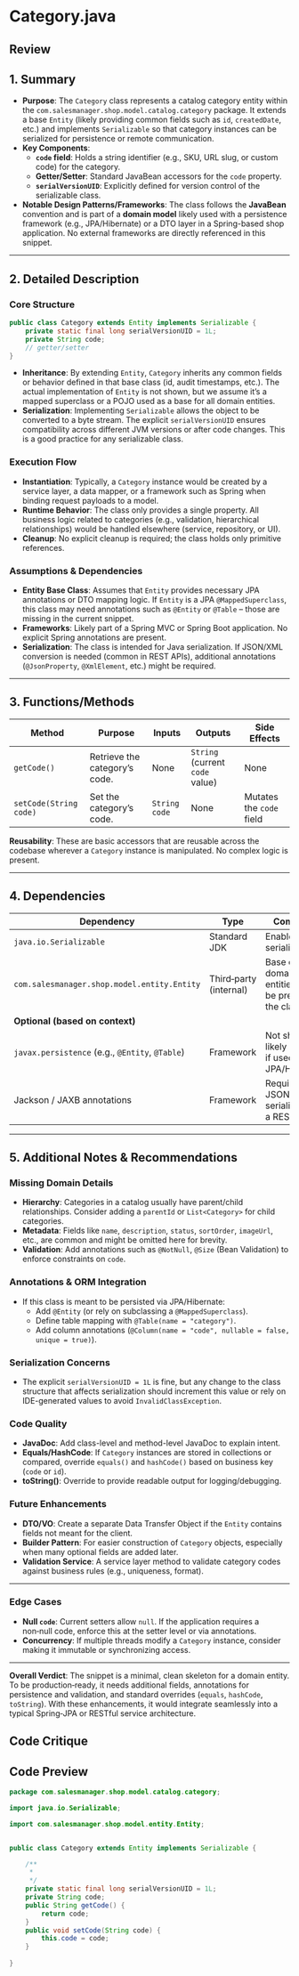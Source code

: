 # Category.java

## Review

## 1. Summary
- **Purpose**: The `Category` class represents a catalog category entity within the `com.salesmanager.shop.model.catalog.category` package. It extends a base `Entity` (likely providing common fields such as `id`, `createdDate`, etc.) and implements `Serializable` so that category instances can be serialized for persistence or remote communication.
- **Key Components**:
  - **`code` field**: Holds a string identifier (e.g., SKU, URL slug, or custom code) for the category.
  - **Getter/Setter**: Standard JavaBean accessors for the `code` property.
  - **`serialVersionUID`**: Explicitly defined for version control of the serializable class.
- **Notable Design Patterns/Frameworks**: The class follows the **JavaBean** convention and is part of a **domain model** likely used with a persistence framework (e.g., JPA/Hibernate) or a DTO layer in a Spring-based shop application. No external frameworks are directly referenced in this snippet.

---

## 2. Detailed Description
### Core Structure
```java
public class Category extends Entity implements Serializable {
    private static final long serialVersionUID = 1L;
    private String code;
    // getter/setter
}
```
- **Inheritance**: By extending `Entity`, `Category` inherits any common fields or behavior defined in that base class (id, audit timestamps, etc.). The actual implementation of `Entity` is not shown, but we assume it’s a mapped superclass or a POJO used as a base for all domain entities.
- **Serialization**: Implementing `Serializable` allows the object to be converted to a byte stream. The explicit `serialVersionUID` ensures compatibility across different JVM versions or after code changes. This is a good practice for any serializable class.

### Execution Flow
- **Instantiation**: Typically, a `Category` instance would be created by a service layer, a data mapper, or a framework such as Spring when binding request payloads to a model.
- **Runtime Behavior**: The class only provides a single property. All business logic related to categories (e.g., validation, hierarchical relationships) would be handled elsewhere (service, repository, or UI).
- **Cleanup**: No explicit cleanup is required; the class holds only primitive references.

### Assumptions & Dependencies
- **Entity Base Class**: Assumes that `Entity` provides necessary JPA annotations or DTO mapping logic. If `Entity` is a JPA `@MappedSuperclass`, this class may need annotations such as `@Entity` or `@Table` – those are missing in the current snippet.
- **Frameworks**: Likely part of a Spring MVC or Spring Boot application. No explicit Spring annotations are present.
- **Serialization**: The class is intended for Java serialization. If JSON/XML conversion is needed (common in REST APIs), additional annotations (`@JsonProperty`, `@XmlElement`, etc.) might be required.

---

## 3. Functions/Methods
| Method | Purpose | Inputs | Outputs | Side Effects |
|--------|---------|--------|---------|--------------|
| `getCode()` | Retrieve the category’s code. | None | `String` (current `code` value) | None |
| `setCode(String code)` | Set the category’s code. | `String code` | None | Mutates the `code` field |

**Reusability**: These are basic accessors that are reusable across the codebase wherever a `Category` instance is manipulated. No complex logic is present.

---

## 4. Dependencies
| Dependency | Type | Comments |
|------------|------|----------|
| `java.io.Serializable` | Standard JDK | Enables object serialization. |
| `com.salesmanager.shop.model.entity.Entity` | Third‑party (internal) | Base class for domain entities. Must be present in the classpath. |
| **Optional (based on context)** | | |
| `javax.persistence` (e.g., `@Entity`, `@Table`) | Framework | Not shown but likely required if used with JPA/Hibernate. |
| Jackson / JAXB annotations | Framework | Required for JSON/XML serialization in a REST API. |

---

## 5. Additional Notes & Recommendations

### Missing Domain Details
- **Hierarchy**: Categories in a catalog usually have parent/child relationships. Consider adding a `parentId` or `List<Category>` for child categories.
- **Metadata**: Fields like `name`, `description`, `status`, `sortOrder`, `imageUrl`, etc., are common and might be omitted here for brevity.
- **Validation**: Add annotations such as `@NotNull`, `@Size` (Bean Validation) to enforce constraints on `code`.

### Annotations & ORM Integration
- If this class is meant to be persisted via JPA/Hibernate:
  - Add `@Entity` (or rely on subclassing a `@MappedSuperclass`).
  - Define table mapping with `@Table(name = "category")`.
  - Add column annotations (`@Column(name = "code", nullable = false, unique = true)`).

### Serialization Concerns
- The explicit `serialVersionUID = 1L` is fine, but any change to the class structure that affects serialization should increment this value or rely on IDE-generated values to avoid `InvalidClassException`.

### Code Quality
- **JavaDoc**: Add class-level and method-level JavaDoc to explain intent.
- **Equals/HashCode**: If `Category` instances are stored in collections or compared, override `equals()` and `hashCode()` based on business key (`code` or `id`).
- **toString()**: Override to provide readable output for logging/debugging.

### Future Enhancements
- **DTO/VO**: Create a separate Data Transfer Object if the `Entity` contains fields not meant for the client.
- **Builder Pattern**: For easier construction of `Category` objects, especially when many optional fields are added later.
- **Validation Service**: A service layer method to validate category codes against business rules (e.g., uniqueness, format).

---

### Edge Cases
- **Null `code`**: Current setters allow `null`. If the application requires a non‑null code, enforce this at the setter level or via annotations.
- **Concurrency**: If multiple threads modify a `Category` instance, consider making it immutable or synchronizing access.

---

**Overall Verdict**: The snippet is a minimal, clean skeleton for a domain entity. To be production‑ready, it needs additional fields, annotations for persistence and validation, and standard overrides (`equals`, `hashCode`, `toString`). With these enhancements, it would integrate seamlessly into a typical Spring‑JPA or RESTful service architecture.

## Code Critique



## Code Preview

```java
package com.salesmanager.shop.model.catalog.category;

import java.io.Serializable;

import com.salesmanager.shop.model.entity.Entity;


public class Category extends Entity implements Serializable {

	/**
	 * 
	 */
	private static final long serialVersionUID = 1L;
	private String code;
	public String getCode() {
		return code;
	}
	public void setCode(String code) {
		this.code = code;
	}
	
}



```
